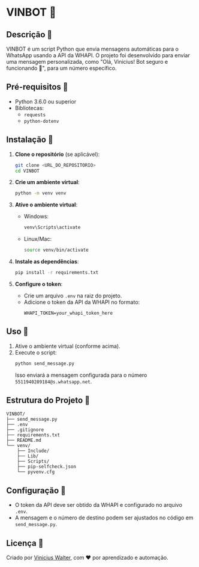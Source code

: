 # VINBOT 🤖

## Descrição 🤖
VINBOT é um script Python que envia mensagens automáticas para o WhatsApp usando a API da WHAPI. O projeto foi desenvolvido para enviar uma mensagem personalizada, como "Olá, Vinicius! Bot seguro e funcionando 🚀", para um número específico.

## Pré-requisitos 🤖
- Python 3.6.0 ou superior
- Bibliotecas:
  - `requests`
  - `python-dotenv`

## Instalação 🤖

1. **Clone o repositório** (se aplicável):
   ```bash
   git clone <URL_DO_REPOSITORIO>
   cd VINBOT
   ```

2. **Crie um ambiente virtual**:
   ```bash
   python -m venv venv
   ```

3. **Ative o ambiente virtual**:
   - Windows:
     ```bash
     venv\Scripts\activate
     ```
   - Linux/Mac:
     ```bash
     source venv/bin/activate
     ```

4. **Instale as dependências**:
   ```bash
   pip install -r requirements.txt
   ```

5. **Configure o token**:
   - Crie um arquivo `.env` na raiz do projeto.
   - Adicione o token da API da WHAPI no formato:
     ```
     WHAPI_TOKEN=your_whapi_token_here
     ```

## Uso 🤖
1. Ative o ambiente virtual (conforme acima).
2. Execute o script:
   ```bash
   python send_message.py
   ```
   Isso enviará a mensagem configurada para o número `5511940289184@s.whatsapp.net`.

## Estrutura do Projeto 🤖
```
VINBOT/
├── send_message.py
├── .env
├── .gitignore
├── requirements.txt
├── README.md
└── venv/
    ├── Include/
    ├── Lib/
    ├── Scripts/
    ├── pip-selfcheck.json
    └── pyvenv.cfg
```

## Configuração 🤖
- O token da API deve ser obtido da WHAPI e configurado no arquivo `.env`.
- A mensagem e o número de destino podem ser ajustados no código em `send_message.py`.

## Licença 🤖
Criado por [Vinicius Walter](https://github.com/ViniciusWalt), com ❤️ por aprendizado e automação.
